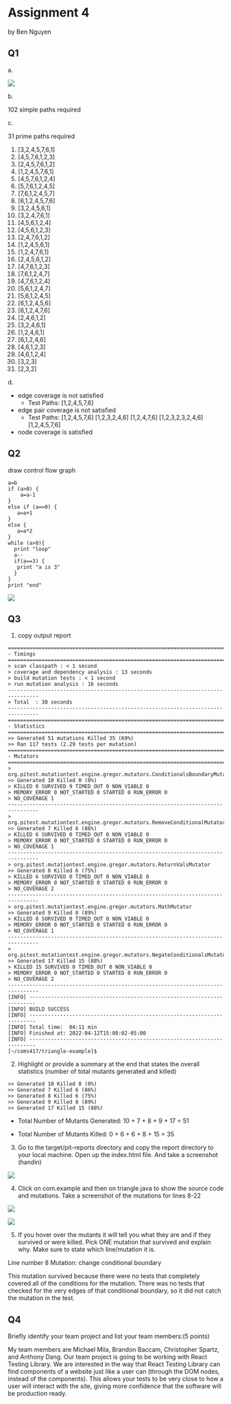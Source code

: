 # Assignment 4

by Ben Nguyen

## Q1

a.

![](../pic/graphNodes.png)

b.

102 simple paths required

c.

31 prime paths required

1. [3,2,4,5,7,6,1]
2. [4,5,7,6,1,2,3]
3. [2,4,5,7,6,1,2]
4. [1,2,4,5,7,6,1]
5. [4,5,7,6,1,2,4]
6. [5,7,6,1,2,4,5]
7. [7,6,1,2,4,5,7]
8. [6,1,2,4,5,7,6]
9. [3,2,4,5,6,1]
10. [3,2,4,7,6,1]
11. [4,5,6,1,2,4]
12. [4,5,6,1,2,3]
13. [2,4,7,6,1,2]
14. [1,2,4,5,6,1]
15. [1,2,4,7,6,1]
16. [2,4,5,6,1,2]
17. [4,7,6,1,2,3]
18. [7,6,1,2,4,7]
19. [4,7,6,1,2,4]
20. [5,6,1,2,4,7]
21. [5,6,1,2,4,5]
22. [6,1,2,4,5,6]
23. [6,1,2,4,7,6]
24. [2,4,6,1,2]
25. [3,2,4,6,1]
26. [1,2,4,6,1]
27. [6,1,2,4,6]
28. [4,6,1,2,3]
29. [4,6,1,2,4]
30. [3,2,3]
31. [2,3,2]

d.

- edge coverage is not satisfied
    - Test Paths:
    [1,2,4,5,7,6]
- edge pair coverage is not satisfied
    - Test Paths:
    [1,2,4,5,7,6]
    [1,2,3,2,4,6]
    [1,2,4,7,6]
    [1,2,3,2,3,2,4,6]	
    [1,2,4,5,7,6]
- node coverage is satisfied

## Q2

draw control flow graph

```
a=b
if (a>0) {
    a=a-1
}
else if (a==0) {
   a=a+1
}
else {
   a=a*2
}
while (a>0){
  print "loop"
  a--
  if(a==3) {
   print "a is 3"
  }
}
print "end"
```

![](../pic/controlFlowGraph.png)

## Q3

1. copy output report

```
================================================================================
- Timings
================================================================================
> scan classpath : < 1 second
> coverage and dependency analysis : 13 seconds
> build mutation tests : < 1 second
> run mutation analysis : 16 seconds
--------------------------------------------------------------------------------
> Total  : 30 seconds
--------------------------------------------------------------------------------
================================================================================
- Statistics
================================================================================
>> Generated 51 mutations Killed 35 (69%)
>> Ran 117 tests (2.29 tests per mutation)
================================================================================
- Mutators
================================================================================
> org.pitest.mutationtest.engine.gregor.mutators.ConditionalsBoundaryMutator
>> Generated 10 Killed 0 (0%)
> KILLED 0 SURVIVED 9 TIMED_OUT 0 NON_VIABLE 0
> MEMORY_ERROR 0 NOT_STARTED 0 STARTED 0 RUN_ERROR 0
> NO_COVERAGE 1
--------------------------------------------------------------------------------
> org.pitest.mutationtest.engine.gregor.mutators.RemoveConditionalMutator_EQUAL_ELSE
>> Generated 7 Killed 6 (86%)
> KILLED 6 SURVIVED 0 TIMED_OUT 0 NON_VIABLE 0
> MEMORY_ERROR 0 NOT_STARTED 0 STARTED 0 RUN_ERROR 0
> NO_COVERAGE 1
--------------------------------------------------------------------------------
> org.pitest.mutationtest.engine.gregor.mutators.ReturnValsMutator
>> Generated 8 Killed 6 (75%)
> KILLED 6 SURVIVED 0 TIMED_OUT 0 NON_VIABLE 0
> MEMORY_ERROR 0 NOT_STARTED 0 STARTED 0 RUN_ERROR 0
> NO_COVERAGE 2
--------------------------------------------------------------------------------
> org.pitest.mutationtest.engine.gregor.mutators.MathMutator
>> Generated 9 Killed 8 (89%)
> KILLED 8 SURVIVED 0 TIMED_OUT 0 NON_VIABLE 0
> MEMORY_ERROR 0 NOT_STARTED 0 STARTED 0 RUN_ERROR 0
> NO_COVERAGE 1
--------------------------------------------------------------------------------
> org.pitest.mutationtest.engine.gregor.mutators.NegateConditionalsMutator
>> Generated 17 Killed 15 (88%)
> KILLED 15 SURVIVED 0 TIMED_OUT 0 NON_VIABLE 0
> MEMORY_ERROR 0 NOT_STARTED 0 STARTED 0 RUN_ERROR 0
> NO_COVERAGE 2
--------------------------------------------------------------------------------
[INFO] ------------------------------------------------------------------------
[INFO] BUILD SUCCESS
[INFO] ------------------------------------------------------------------------
[INFO] Total time:  04:11 min
[INFO] Finished at: 2022-04-12T15:08:02-05:00
[INFO] ------------------------------------------------------------------------
[~/coms417/triangle-example]$
```

2. Highlight or provide a summary at the end that states the overall statistics (number of total mutants generated and killed)

```
>> Generated 10 Killed 0 (0%)
>> Generated 7 Killed 6 (86%)
>> Generated 8 Killed 6 (75%)
>> Generated 9 Killed 8 (89%)
>> Generated 17 Killed 15 (88%)
```

- Total Number of Mutants Generated: 10 + 7 + 8 + 9 + 17 = 51

- Total Number of Mutants Killed: 0 + 6 + 6 + 8 + 15 = 35

3. Go to the target/pit-reports directory and copy the report directory to your local machine.  Open up the index.html file. And take a screenshot (handin)

![](../pic/pitTestCoverageReport.png)

4. Click on com.example and then on triangle.java to show the source code and mutations. Take a screenshot of the mutations for lines 8-22

![](../pic/triangleSrc.png)

![](../pic/triangleMutations.png)

5. If you hover over the mutants it will tell you what they are and if they survived or were killed. Pick ONE mutation that survived and explain why. Make sure to state which line/mutation it is.

Line number 8
Mutation: change conditional boundary

This mutation survived because there were no tests that completely covered all of the conditions for the mutation.
There was no tests that checked for the very edges of that conditional boundary, so it did not catch the mutation in the test.

## Q4

Briefly identify your team project and list your team members:(5 points) 

My team members are Michael Mila, Brandon Baccam, Christopher Spartz, and Anthony Dang. Our team project is going to be working with React Testing Library. We are interested in the way that React Testing Library can find components of a website just like a user can (through the DOM nodes, instead of the components). This allows your tests to be very close to how a user will interact with the site, giving more confidence that the software will be production ready.

